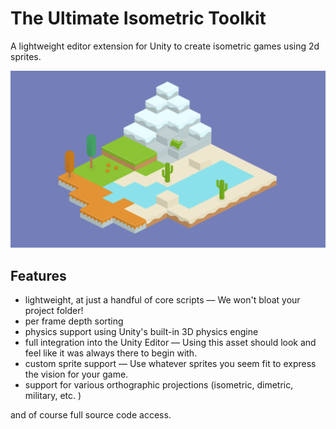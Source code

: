 # The Ultimate Isometric Toolkit

A lightweight editor extension for Unity to create isometric games using 2d sprites.

![UIT](./Manual/images/world.png)

## Features

* lightweight, at just a handful of core scripts  &mdash; We won't bloat your project folder!
* per frame depth sorting
* physics support using Unity's built-in 3D physics engine
* full integration into the Unity Editor &mdash; Using this asset should look and feel like it was always there to begin with.
* custom sprite support &mdash; Use whatever sprites you seem fit to express the vision for your game.
* support for various orthographic projections (isometric, dimetric, military, etc. )

and of course full source code access.